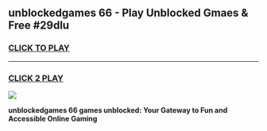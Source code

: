 
## unblockedgames 66 - Play Unblocked Gmaes & Free #29dlu
<h3>
<a href="https://news.freeplayer.one?title=unblockedgames_66&ref=24F">CLICK TO PLAY</a></h3>
<hr>

<h3>
<a href="https://news.freeplayer.one?title=unblockedgames_66&ref=24F">CLICK 2 PLAY</a>
  
</h3>

<a href="https://news.freeplayer.one?title=unblockedgames_66&ref=24F/"><img src="https://clearcache.store/games.png"></a>


**unblockedgames 66 games unblocked: Your Gateway to Fun and Accessible Online Gaming**
